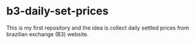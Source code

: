 # b3-daily-set-prices
This is my first repository and the idea is collect daily settled prices from brazilian exchange (B3) website.
